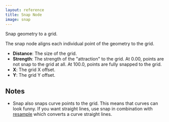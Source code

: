 ```yaml
---
layout: reference
title: Snap Node
image: snap
---
```

Snap geometry to a grid.

The snap node aligns each individual point of the geometry to the grid.

* **Distance**: The size of the grid.
* **Strength**: The strength of the "attraction" to the grid. At 0.00, points are not snap to the grid at all. At 100.0, points are fully snapped to the grid.
* **X**: The grid X offset.
* **Y**: The grid Y offset.

Notes
-----
* Snap also snaps curve points to the grid. This means that curves can look funny. If you want straight lines, use snap in combination with [resample](resample.html) which converts a curve straight lines.